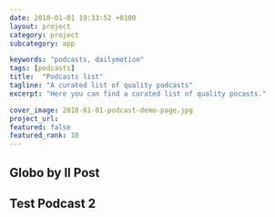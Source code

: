 ```yaml
---
date: 2010-01-01 19:33:52 +0100
layout: project
category: project
subcategory: app

keywords: "podcasts, dailymotion"
tags: [podcasts]
title:  "Podcasts list"
tagline: "A curated list of quality podcasts"
excerpt: "Here you can find a curated list of quality pocasts."

cover_image: 2010-01-01-podcast-demo-page.jpg
project_url: 
featured: false
featured_rank: 10
---
```


<h2>Globo by Il Post</h2>

<div class="video-wrapper-special" style="width:680px; display:inherit !important;">
  <script src="https://geo.dailymotion.com/player/x2xo.js" data-video="kA8AiAmNd3Vc00yJrM8"></script>
</div>


<h2>Test Podcast 2</h2>

<div class="video-wrapper-special" style="width:680px; display:inherit !important;">
  <script src="https://geo.dailymotion.com/player/x2xo.js" data-video="k5wRH7vEkA8AiAmNd3Vc00yJrM8"></script>
</div>
